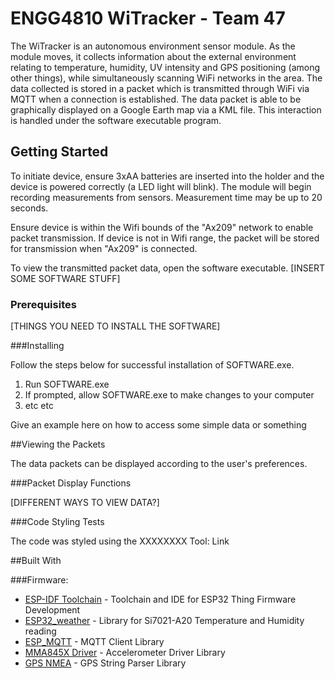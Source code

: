 # ENGG4810 WiTracker - Team 47

The WiTracker is an autonomous environment sensor module. As  the module moves, it collects information about the external environment relating to temperature, humidity, UV intensity and GPS positioning (among other things), while simultaneously scanning WiFi networks in the area. The data collected is stored in a packet which is transmitted through WiFi via MQTT when a connection is established. The data packet is able to be graphically displayed on a Google Earth map via a KML file. This interaction is handled under the software executable program.

## Getting Started

To initiate device, ensure 3xAA batteries are inserted into the holder and the device is powered correctly (a LED light will blink). The module will begin recording measurements from sensors. Measurement time may be up to 20 seconds.

Ensure device is within the Wifi bounds of the "Ax209" network to enable packet transmission. If device is not in Wifi range, the packet will be stored for transmission when "Ax209" is connected. 

To view the transmitted packet data, open the software executable. [INSERT SOME SOFTWARE STUFF]

### Prerequisites

[THINGS YOU NEED TO INSTALL THE SOFTWARE]

###Installing

Follow the steps below for successful installation of SOFTWARE.exe.

1. Run SOFTWARE.exe
2. If prompted, allow SOFTWARE.exe to make changes to your computer
3. etc etc

Give an example here on how to access some simple data or something

##Viewing the Packets

The data packets can be displayed according to the user's preferences. 

###Packet Display Functions

[DIFFERENT WAYS TO VIEW DATA?]

###Code Styling Tests

The code was styled using the XXXXXXXX Tool:
Link


##Built With

###Firmware:

*   [ESP-IDF Toolchain](https://esp-idf.readthedocs.io/en/latest/# "Title") - Toolchain and IDE for ESP32 Thing Firmware Development
*   [ESP32_weather](https://github.com/Ebiroll/esp32_weather/blob/master/LICENSE "Title") - Library for Si7021-A20 Temperature and Humidity reading
*   [ESP_MQTT](https://github.com/tuanpmt/esp_mqtt "Title") - MQTT Client Library
*   [MMA845X Driver](https://github.com/gschorcht/mma845x-esp-idf "Title") - Accelerometer Driver Library
*   [GPS NMEA](https://github.com/kosma/minmea "Title") - GPS String Parser Library






